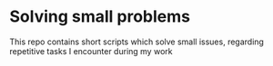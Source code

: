 # Solving small problems
This repo contains short scripts which solve small issues, regarding repetitive tasks I encounter during my work
